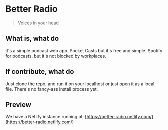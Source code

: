 # Better Radio

> Voices in your head

## What is, what do

It's a simple podcast web app. Pocket Casts but it's free and simple. Spotify for podcasts, but it's not blocked by workplaces.

## If contribute, what do

Just clone the repo, and run it on your localhost or just open it as a local file. There's no fancy-ass install process yet.

## Preview

We have a Netlify instance running at: [https://better-radio.netlify.com/](https://better-radio.netlify.com/)